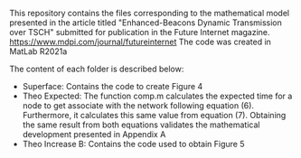 This repository contains the files corresponding to the mathematical model presented in the article titled "Enhanced-Beacons Dynamic Transmission over TSCH" submitted for publication in the Future Internet magazine. https://www.mdpi.com/journal/futureinternet
The code was created in MatLab R2021a

The content of each folder is described below:
* Superface: Contains the code to create Figure 4
* Theo Expected: The function comp.m calculates the expected time for a node to get associate with the network following equation (6). Furthermore, it calculates this same value from equation (7). Obtaining the same result from both equations validates the mathematical development presented in Appendix A
* Theo Increase B: Contains the code used to obtain Figure 5
